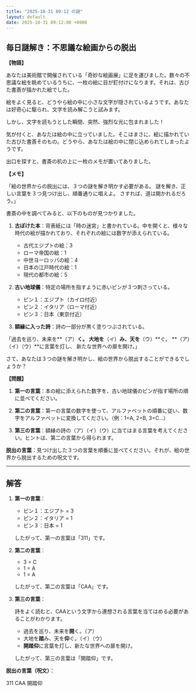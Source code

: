 ```yaml
---
title: "2025-10-31 09:12 の謎"
layout: default
date: 2025-10-31 09:12:00 +0900
---
```

## 毎日謎解き：不思議な絵画からの脱出

**【物語】**

あなたは美術館で開催されている「奇妙な絵画展」に足を運びました。数々の不思議な絵を眺めているうちに、一枚の絵に目が釘付けになります。それは、古びた書斎が描かれた絵でした。

絵をよく見ると、どうやら絵の中に小さな文字が隠されているようです。あなたは好奇心に駆られ、文字を読み解こうと試みます。

しかし、文字を読もうとした瞬間、突然、強烈な光に包まれました！

気が付くと、あなたは絵の中に立っていました。そこはまさに、絵に描かれていた古びた書斎そのもの。どうやら、あなたは絵の中に閉じ込められてしまったようです。

出口を探すと、書斎の机の上に一枚のメモが置いてありました。

**【メモ】**

「絵の世界からの脱出には、３つの謎を解き明かす必要がある。
謎を解き、正しい言葉を３つ見つけ出し、順番通りに唱えよ。
さすれば、道は開かれるだろう。」

書斎の中を調べてみると、以下のものが見つかりました。

1. **古ぼけた本**：背表紙には「時の迷宮」と書かれている。中を開くと、様々な時代の絵が描かれており、それぞれの絵には数字が添えられている。
    * 古代エジプトの絵：3
    * ローマ帝国の絵：1
    * 中世ヨーロッパの絵：4
    * 日本の江戸時代の絵：1
    * 現代の都市の絵：5

2. **古い地球儀**：特定の場所を指すように赤いピンが３つ刺さっている。
    * ピン１：エジプト（カイロ付近）
    * ピン２：イタリア（ローマ付近）
    * ピン３：日本（東京付近）

3. **額縁に入った詩**：詩の一部分が黒く塗りつぶされている。

「過去を巡り、未来を**（ア）**く。
大地を**（イ）**み、天を**（ウ）**ぐ。
**（ア）（イ）（ウ）**に言葉を灯し、
新たな世界への扉を開け。」

さて、あなたは３つの謎を解き明かし、絵の世界から脱出することができるでしょうか？

**【問題】**

1.  **第一の言葉**：本の絵に添えられた数字を、古い地球儀のピンが指す場所の順に並べてください。

2.  **第二の言葉**：第一の言葉の数字を使って、アルファベットの順番に従い、数字をアルファベットに変換してください。（例：1=A, 2=B, 3=C...）

3.  **第三の言葉**：額縁の詩の（ア）（イ）（ウ）に当てはまる言葉を考えてください。ヒントは、第二の言葉から得られます。

**脱出の言葉**：見つけ出した３つの言葉を順番に並べてください。それが、絵の世界から脱出するための呪文です。

---

## 解答

1.  **第一の言葉**：
    *   ピン１：エジプト = 3
    *   ピン２：イタリア = 1
    *   ピン３：日本 = 1

    したがって、第一の言葉は「311」です。

2.  **第二の言葉**：
    *   3 = C
    *   1 = A
    *   1 = A

    したがって、第二の言葉は「CAA」です。

3.  **第三の言葉**：

    詩をよく読むと、CAAという文字から連想される言葉を当てはめる必要があることがわかります。
    *   過去を巡り、未来を**開**く。（ア）
    *   大地を**踏**み、天を**仰**ぐ。（イ）（ウ）
    *   **開踏仰**に言葉を灯し、新たな世界への扉を開け。

    したがって、第三の言葉は「開踏仰」です。

**脱出の言葉（呪文）**：

311 CAA 開踏仰
